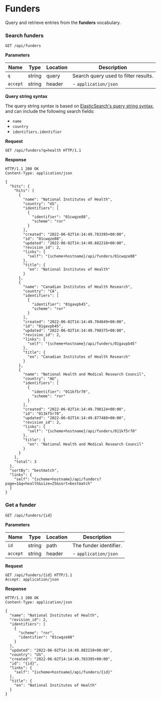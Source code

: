 # Funders

Query and retrieve entries from the **funders** vocabulary.

### Search funders

`GET /api/funders`

**Parameters**

| Name     | Type   | Location | Description                          |
| -------- | ------ | -------- | ------------------------------------ |
| `q`      | string | query    | Search query used to filter results. |
| `accept` | string | header   | - `application/json`                 |

**Query string syntax**

The query string syntax is based on [ElasticSearch's query string syntax](https://www.elastic.co/guide/en/elasticsearch/reference/current/query-dsl-query-string-query.html#query-string-syntax), and can include the following search fields:

- `name`
- `country`
- `identifiers.identifier`

**Request**

```http
GET /api/funders?q=health HTTP/1.1
```

**Response**

```http
HTTP/1.1 200 OK
Content-Type: application/json

{
  "hits": {
    "hits": [
      {
        "name": "National Institutes of Health",
        "country": "US",
        "identifiers": [
          {
            "identifier": "01cwqze88",
            "scheme": "ror"
          }
        ],
        "created": "2022-06-02T14:14:49.783395+00:00",
        "id": "01cwqze88",
        "updated": "2022-06-02T14:14:49.882210+00:00",
        "revision_id": 2,
        "links": {
          "self": "{scheme+hostname}/api/funders/01cwqze88"
        },
        "title": {
          "en": "National Institutes of Health"
        }
      },
      {
        "name": "Canadian Institutes of Health Research",
        "country": "CA",
        "identifiers": [
          {
            "identifier": "01gavpb45",
            "scheme": "ror"
          }
        ],
        "created": "2022-06-02T14:14:49.704849+00:00",
        "id": "01gavpb45",
        "updated": "2022-06-02T14:14:49.790375+00:00",
        "revision_id": 2,
        "links": {
          "self": "{scheme+hostname}/api/funders/01gavpb45"
        },
        "title": {
          "en": "Canadian Institutes of Health Research"
        }
      },
      {
        "name": "National Health and Medical Research Council",
        "country": "AU",
        "identifiers": [
          {
            "identifier": "011kf5r70",
            "scheme": "ror"
          }
        ],
        "created": "2022-06-02T14:14:49.790124+00:00",
        "id": "011kf5r70",
        "updated": "2022-06-02T14:14:49.877488+00:00",
        "revision_id": 2,
        "links": {
          "self": "{scheme+hostname}/api/funders/011kf5r70"
        },
        "title": {
          "en": "National Health and Medical Research Council"
        }
      }
    ],
    "total": 3
  },
  "sortBy": "bestmatch",
  "links": {
    "self": "{scheme+hostname}/api/funders?page=1&q=health&size=25&sort=bestmatch"
  }
}
```

### Get a funder

`GET /api/funders/{id}`

**Parameters**

| Name     | Type   | Location | Description          |
| -------- | ------ | -------- | -------------------- |
| `id`     | string | path     | The funder identifier. |
| `accept` | string | header   | - `application/json` |

**Request**

```http
GET /api/funders/{id} HTTP/1.1
Accept: application/json
```

**Response**

```http
HTTP/1.1 200 OK
Content-Type: application/json

{
  "name": "National Institutes of Health",
  "revision_id": 2,
  "identifiers": [
    {
      "scheme": "ror",
      "identifier": "01cwqze88"
    }
  ],
  "updated": "2022-06-02T14:14:49.882210+00:00",
  "country": "US",
  "created": "2022-06-02T14:14:49.783395+00:00",
  "id": "{id}",
  "links": {
    "self": "{scheme+hostname}/api/funders/{id}"
  },
  "title": {
    "en": "National Institutes of Health"
  }
}
```
